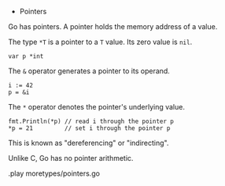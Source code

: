 * Pointers

Go has pointers.
A pointer holds the memory address of a value.

The type `*T` is a pointer to a `T` value. Its zero value is `nil`.

	var p *int

The `&` operator generates a pointer to its operand.

	i := 42
	p = &i

The `*` operator denotes the pointer's underlying value.

	fmt.Println(*p) // read i through the pointer p
	*p = 21         // set i through the pointer p

This is known as "dereferencing" or "indirecting".

Unlike C, Go has no pointer arithmetic.

.play moretypes/pointers.go
